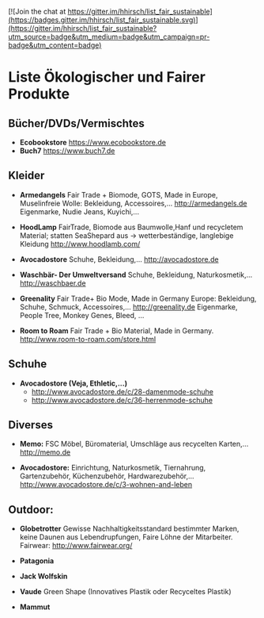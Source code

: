 [![Join the chat at https://gitter.im/hhirsch/list_fair_sustainable](https://badges.gitter.im/hhirsch/list_fair_sustainable.svg)](https://gitter.im/hhirsch/list_fair_sustainable?utm_source=badge&utm_medium=badge&utm_campaign=pr-badge&utm_content=badge)
# Liste Ökologischer und Fairer Produkte
## Bücher/DVDs/Vermischtes


* **Ecobookstore** https://www.ecobookstore.de
* **Buch7** https://www.buch7.de

## Kleider
* **Armedangels**
Fair Trade + Biomode, GOTS,  Made in Europe, Muselinfreie Wolle: Bekleidung, Accessoires,...
http://armedangels.de
Eigenmarke, Nudie Jeans, Kuyichi,...

* **HoodLamp**
FairTrade, Biomode aus Baumwolle,Hanf und recycletem Material; statten SeaShepard aus -> wetterbeständige, langlebige Kleidung
http://www.hoodlamb.com/

* **Avocadostore**
Schuhe, Bekleidung,...
http://avocadostore.de

* **Waschbär- Der Umweltversand**
Schuhe, Bekleidung, Naturkosmetik,...
http://waschbaer.de

* **Greenality**
Fair Trade+ Bio Mode, Made in Germany Europe: Bekleidung, Schuhe, Schmuck, Accessoires,...
http://greenality.de
Eigenmarke, People Tree, Monkey Genes, Bleed, ...

* **Room to Roam**
Fair Trade + Bio Material, Made in Germany.
http://www.room-to-roam.com/store.html

## Schuhe
* **Avocadostore (Veja, Ethletic,...)**
    * http://www.avocadostore.de/c/28-damenmode-schuhe
    * http://www.avocadostore.de/c/36-herrenmode-schuhe

## Diverses
* **Memo:**
FSC Möbel, Büromaterial, Umschläge aus recycelten Karten,...
http://memo.de

* **Avocadostore:**
Einrichtung, Naturkosmetik, Tiernahrung, Gartenzubehör, Küchenzubehör, Hardwarezubehör,...
http://www.avocadostore.de/c/3-wohnen-and-leben

## Outdoor:
* **Globetrotter**
Gewisse Nachhaltigkeitsstandard bestimmter Marken, keine Daunen aus Lebendrupfungen, Faire Löhne der Mitarbeiter.
Fairwear: http://www.fairwear.org/

* **Patagonia**
* **Jack Wolfskin**
* **Vaude** Green Shape (Innovatives Plastik oder Recyceltes Plastik)
* **Mammut**
